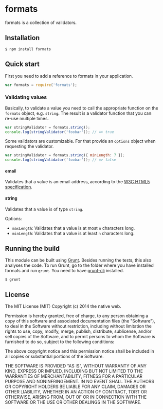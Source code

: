 # formats

formats is a collection of validators.

## Installation

    $ npm install formats

## Quick start

First you need to add a reference to formats in your application.

```javascript
var formats = require('formats');
```

### Validating values

Basically, to validate a value you need to call the appropriate function on the `formats` object, e.g. `string`. The result is a validator function that you can re-use multiple times.

```javascript
var stringValidator = formats.string();
console.log(stringValidator('foobar')); // => true
```

Some validators are customizable. For that provide an `options` object when requesting the validator.

```javascript
var stringValidator = formats.string({ minLength: 7 });
console.log(stringValidator('foobar')); // => false
```

#### email

Validates that a value is an email address, according to the [W3C HTML5 specification](http://www.w3.org/TR/html5/forms.html#valid-e-mail-address).

#### string

Validates that a value is of type `string`.

Options:

- `maxLength`: Validates that a value is at most `n` characters long.
- `minLength`: Validates that a value is at least `n` characters long.

## Running the build

This module can be built using [Grunt](http://gruntjs.com/). Besides running the tests, this also analyses the code. To run Grunt, go to the folder where you have installed formats and run `grunt`. You need to have [grunt-cli](https://github.com/gruntjs/grunt-cli) installed.

    $ grunt

## License

The MIT License (MIT)
Copyright (c) 2014 the native web.

Permission is hereby granted, free of charge, to any person obtaining a copy of this software and associated documentation files (the "Software"), to deal in the Software without restriction, including without limitation the rights to use, copy, modify, merge, publish, distribute, sublicense, and/or sell copies of the Software, and to permit persons to whom the Software is furnished to do so, subject to the following conditions:

The above copyright notice and this permission notice shall be included in all copies or substantial portions of the Software.

THE SOFTWARE IS PROVIDED "AS IS", WITHOUT WARRANTY OF ANY KIND, EXPRESS OR IMPLIED, INCLUDING BUT NOT LIMITED TO THE WARRANTIES OF MERCHANTABILITY, FITNESS FOR A PARTICULAR PURPOSE AND NONINFRINGEMENT. IN NO EVENT SHALL THE AUTHORS OR COPYRIGHT HOLDERS BE LIABLE FOR ANY CLAIM, DAMAGES OR OTHER LIABILITY, WHETHER IN AN ACTION OF CONTRACT, TORT OR OTHERWISE, ARISING FROM, OUT OF OR IN CONNECTION WITH THE SOFTWARE OR THE USE OR OTHER DEALINGS IN THE SOFTWARE.
